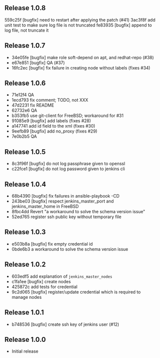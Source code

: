 ## Release 1.0.8

559c25f [bugfix] need to restart after applying the patch (#41)
3ac3f8f add unit test to make sure log file is not truncated
fe83935 [bugfix] append to log file, not truncate it

## Release 1.0.7

* 34e05fe [bugfix] make role soft-depend on apt, and redhat-repo (#38)
* e67e851 [bugfix] QA (#37)
* 16fc2ec [bugfix] fix failure in creating node without labels (fixes #34)

## Release 1.0.6

* 71e12f4 QA
* 1ecd793 fix comment; TODO, not XXX
* 47d2231 fix README
* 62732e6 QA
* b353fb5 use git-client for FreeBSD; workaround for #31
* 91085e9 [bugfix] add labels (fixes #28)
* a147741 add id field to the xml (fixes #30)
* 9eefb89 [bugfix] add no_proxy (fixes #29)
* 7e0b2b5 QA

## Release 1.0.5

* 8c3f96f [bugfix] do not log passphrase given to openssl
* c22fce1 [bugfix] do not log password given to jenkins cli

## Release 1.0.4

* 68b4390 [bugfix] fix failures in ansible-playbook -CD
* 243be03 [bugfix] respect jenkins_master_port and jenkins_master_home in FreeBSD
* 8fbc4dd Revert "a workaround to solve the schema version issue"
* 52ed765 register ssh public key without temporary file

## Release 1.0.3

* e503b8a [bugfix] fix empty credential id
* 0bde6b3 a workaround to solve the schema version issue

## Release 1.0.2

* 603edf5 add explanation of `jenkins_master_nodes`
* c1fa1ee [bugfix] create nodes
* 425872c add tests for credential
* 9c2d065 [bugfix] register/update credential which is required to manage nodes

## Release 1.0.1

* b748536 [bugfix] create ssh key of jenkins user (#12)

## Release 1.0.0

* Initial release
